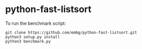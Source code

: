 # python-fast-listsort
To run the benchmark script:
```
git clone https://github.com/embg/python-fast-listsort.git
python3 setup.py install
python3 benchmark.py
```

